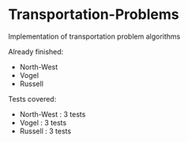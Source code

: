 # Transportation-Problems
Implementation of transportation problem algorithms

Already finished:
- North-West 
- Vogel
- Russell

Tests covered:
 - North-West : 3 tests
 - Vogel : 3 tests
 - Russell : 3 tests
